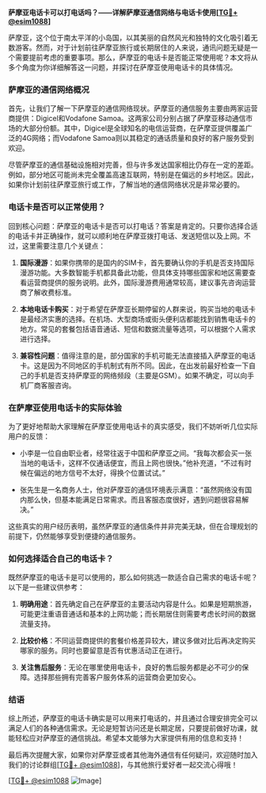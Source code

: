 **萨摩亚电话卡可以打电话吗？——详解萨摩亚通信网络与电话卡使用[[TG💪+ @esim1088](https://t.me/s/esim1088)]**

萨摩亚，这个位于南太平洋的小岛国，以其美丽的自然风光和独特的文化吸引着无数游客。然而，对于计划前往萨摩亚旅行或长期居住的人来说，通讯问题无疑是一个需要提前考虑的重要事项。那么，萨摩亚的电话卡是否能正常使用呢？本文将从多个角度为你详细解答这一问题，并探讨在萨摩亚使用电话卡的具体情况。

### 萨摩亚的通信网络概况

首先，让我们了解一下萨摩亚的通信网络现状。萨摩亚的通信服务主要由两家运营商提供：Digicel和Vodafone Samoa。这两家公司分别占据了萨摩亚移动通信市场的大部分份额。其中，Digicel是全球知名的电信运营商，在萨摩亚提供覆盖广泛的4G网络；而Vodafone Samoa则以其稳定的通话质量和良好的客户服务受到欢迎。

尽管萨摩亚的通信基础设施相对完善，但与许多发达国家相比仍存在一定的差距。例如，部分地区可能尚未完全覆盖高速互联网，特别是在偏远的乡村地区。因此，如果你计划前往萨摩亚旅行或工作，了解当地的通信网络状况是非常必要的。

### 电话卡是否可以正常使用？

回到核心问题：萨摩亚的电话卡是否可以打电话？答案是肯定的。只要你选择合适的电话卡并正确操作，就可以顺利地在萨摩亚拨打电话、发送短信以及上网。不过，这里需要注意几个关键点：

1. **国际漫游**：如果你携带的是国内的SIM卡，首先要确认你的手机是否支持国际漫游功能。大多数智能手机都具备此功能，但具体支持哪些国家和地区需要查看运营商提供的服务说明。此外，国际漫游费用通常较高，建议事先咨询运营商了解收费标准。

2. **本地电话卡购买**：对于希望在萨摩亚长期停留的人群来说，购买当地的电话卡是最经济实惠的选择。在机场、大型商场或街头便利店都能找到销售电话卡的地方。常见的套餐包括语音通话、短信和数据流量等选项，可以根据个人需求进行选择。

3. **兼容性问题**：值得注意的是，部分国家的手机可能无法直接插入萨摩亚的电话卡。这是因为不同地区的手机制式有所不同。因此，在出发前最好检查一下自己的手机是否支持萨摩亚的网络频段（主要是GSM）。如果不确定，可以向手机厂商客服咨询。

### 在萨摩亚使用电话卡的实际体验

为了更好地帮助大家理解在萨摩亚使用电话卡的真实感受，我们不妨听听几位实际用户的反馈：

- 小李是一位自由职业者，经常往返于中国和萨摩亚之间。“我每次都会买一张当地的电话卡，这样不仅通话便宜，而且上网也很快。”他补充道，“不过有时候在偏远的地方信号不太好，得换个位置试试。”

- 张先生是一名商务人士，他对萨摩亚的通信环境表示满意：“虽然网络没有国内那么快，但基本能满足日常需求。而且客服态度很好，遇到问题很容易解决。”

这些真实的用户经历表明，虽然萨摩亚的通信条件并非完美无缺，但在合理规划的前提下，仍然能够享受到便捷的通信服务。

### 如何选择适合自己的电话卡？

既然萨摩亚的电话卡是可以使用的，那么如何挑选一款适合自己需求的电话卡呢？以下是一些建议供参考：

1. **明确用途**：首先确定自己在萨摩亚的主要活动内容是什么。如果是短期旅游，可能更注重语音通话和基本的上网功能；而长期居住则需要考虑长时间的数据流量支持。

2. **比较价格**：不同运营商提供的套餐价格差异较大，建议多做对比后再决定购买哪家的服务。同时也要留意是否有优惠活动正在进行。

3. **关注售后服务**：无论在哪里使用电话卡，良好的售后服务都是必不可少的保障。选择那些拥有完善客户服务体系的运营商会更加安心。

### 结语

综上所述，萨摩亚的电话卡确实是可以用来打电话的，并且通过合理安排完全可以满足人们的各种通信需求。无论是短暂访问还是长期定居，只要提前做好功课，就能轻松应对萨摩亚的通信挑战。希望本文能够为大家提供有用的信息和支持！

最后再次提醒大家，如果你对萨摩亚或者其他海外通信有任何疑问，欢迎随时加入我们的讨论群组[[TG💪+ @esim1088](https://t.me/s/esim1088)]，与其他旅行爱好者一起交流心得哦！

[[TG💪+ @esim1088](https://t.me/s/esim1088) ![Image](https://i.postimg.cc/4NQfJmqS/Snipaste-2025-05-13-00-14-12.png)]